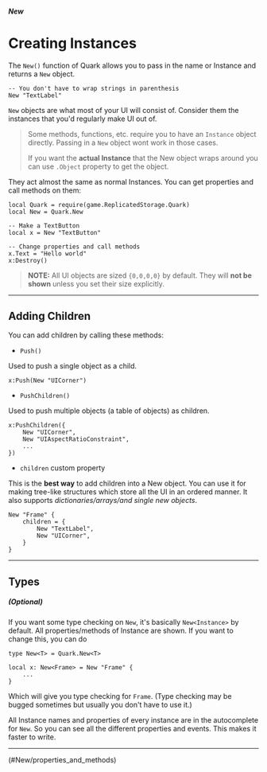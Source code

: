 ##### New

# Creating Instances

The `New()` function of Quark allows you to pass in the name or Instance and returns a `New` object.

```luau
-- You don't have to wrap strings in parenthesis
New "TextLabel"
```

`New` objects are what most of your UI will consist of. Consider them the instances that you'd regularly make UI out of.

> <note>
>
>Some methods, functions, etc. require you to have an `Instance` object directly. Passing in a `New` object wont work in those cases.
>
>If you want the **actual Instance** that the New object wraps around you can use `.Object` property to get the object.
> </note>

They act almost the same as normal Instances. You can get properties and call methods on them:

```luau
local Quark = require(game.ReplicatedStorage.Quark)
local New = Quark.New

-- Make a TextButton
local x = New "TextButton"

-- Change properties and call methods
x.Text = "Hello world"
x:Destroy()
```

> <warning>
>
> **NOTE:** All UI objects are sized `{0,0,0,0}` by default. They will **not be shown** unless you set their size explicitly.
> </warning>

---

## Adding Children

You can add children by calling these methods:

- `Push()`

Used to push a single object as a child.

```luau
x:Push(New "UICorner")
```

- `PushChildren()`

Used to push multiple objects (a table of objects) as children.

```luau
x:PushChildren({
	New "UICorner",
	New "UIAspectRatioConstraint",
	...
})
```

- `children` custom property

This is the **best way** to add children into a New object. You can use it for making tree-like structures which store all the UI in an ordered manner. It also supports *dictionaries/arrays/and single new objects*.

```luau
New "Frame" {
	children = {
		New "TextLabel",
		New "UICorner",
	}
}
```

---

## Types

##### (Optional)

If you want some type checking on `New`, it's basically `New<Instance>` by default. All properties/methods of Instance are shown. If you want to change this, you can do

```luau
type New<T> = Quark.New<T>

local x: New<Frame> = New "Frame" {
	...
}
```

Which will give you type checking for `Frame`. (Type checking may be bugged sometimes but usually you don't have to use it.)

All Instance names and properties of every instance are in the autocomplete for `New`. So you can see all the different properties and events. This makes it faster to write.

---

<!NextPage|Properties and Methods>(#New/properties_and_methods)
